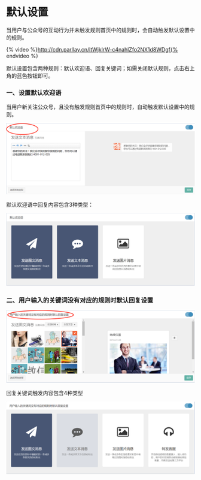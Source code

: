 # 默认设置

当用户与公众号的互动行为并未触发规则首页中的规则时，会自动触发默认设置中的规则。  

{% video %}http://cdn.parllay.cn/ltWjklrW-c4nahlZfo2NX1d8WDgf{% endvideo %}

默认设置包含两种规则：默认欢迎语、回复关键词；如需关闭默认规则，点击右上角的蓝色按钮即可。

### 一、设置默认欢迎语

当用户新关注公众号，且没有触发规则首页中的规则时，自动触发默认设置中的规则。  

![](/assets/1516351879%281%29.png)

默认欢迎语中回复内容包含3种类型：  

![](/assets/1516352106%281%29.png)

### 二、用户输入的关键词没有对应的规则时默认回复设置  

![](/assets/1516352255%281%29.png)

回复关键词触发内容包含4种类型  

![](/assets/1516352340%281%29.png)

